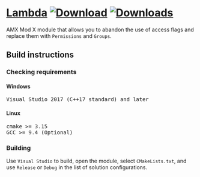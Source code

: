 # [Lambda](https://github.com/NoobWithCheats/lambda-AMXX-Module) [![Download](https://img.shields.io/github/downloads/NoobWithCheats/lambda-AMXX-Module/latest/total)](https://github.com/NoobWithCheats/lambda-AMXX-Module/releases/latest) [![Downloads](https://img.shields.io/github/downloads/NoobWithCheats/lambda-AMXX-Module/total)]() 

AMX Mod X module that allows you to abandon the use of access flags and replace them with `Permissions` and `Groups`.

## Build instructions
### Checking requirements

#### Windows
<pre>
Visual Studio 2017 (C++17 standard) and later
</pre>

#### Linux
<pre>
cmake >= 3.15
GCC >= 9.4 (Optional)
</pre>

### Building
Use `Visual Studio` to build, open the module, select `CMakeLists.txt`, and use `Release` or `Debug` in the list of solution configurations.

